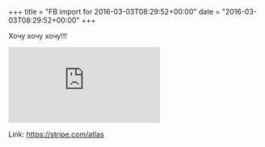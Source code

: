 +++
title = "FB import for 2016-03-03T08:29:52+00:00"
date = "2016-03-03T08:29:52+00:00"
+++

Хочу хочу хочу!!! 

![Phote](https://external.xx.fbcdn.net/safe_image.php?d=AQCLOEFH7OsJbLy1&w=130&h=130&url=https%3A%2F%2Fstripe.com%2Fimg%2Fatlas%2Fsocial.png&cfs=1&_nc_hash=AQDO70okZfWgnrER)


Link: https://stripe.com/atlas
